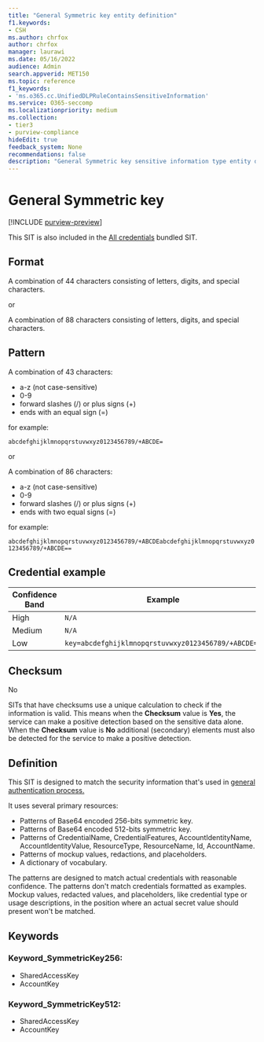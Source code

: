```yaml
---
title: "General Symmetric key entity definition"
f1.keywords:
- CSH
ms.author: chrfox
author: chrfox
manager: laurawi
ms.date: 05/16/2022
audience: Admin
search.appverid: MET150
ms.topic: reference
f1_keywords:
- 'ms.o365.cc.UnifiedDLPRuleContainsSensitiveInformation'
ms.service: O365-seccomp
ms.localizationpriority: medium
ms.collection:
- tier3
- purview-compliance
hideEdit: true
feedback_system: None
recommendations: false
description: "General Symmetric key sensitive information type entity definition."
---
```


# General Symmetric key

[!INCLUDE [purview-preview](../includes/purview-preview.md)]

This SIT is also included in the [All credentials](sit-defn-all-creds.md) bundled SIT.

 ## Format

A combination of 44 characters consisting of letters, digits, and special characters.

or

A combination of 88 characters consisting of letters, digits, and special characters.

## Pattern

A combination of 43 characters:
 
- a-z (not case-sensitive)
- 0-9
- forward slashes (/) or plus signs (+)
- ends with an equal sign (=)

for example:

`abcdefghijklmnopqrstuvwxyz0123456789/+ABCDE=`

or

A combination of 86 characters:
 
- a-z (not case-sensitive)
- 0-9
- forward slashes (/) or plus signs (+)
- ends with two equal signs (=)

for example:

`abcdefghijklmnopqrstuvwxyz0123456789/+ABCDEabcdefghijklmnopqrstuvwxyz0123456789/+ABCDE==`

## Credential example 

|Confidence Band|Example|
|----|----|
|High| `N/A` |
|Medium| `N/A` |
|Low| `key=abcdefghijklmnopqrstuvwxyz0123456789/+ABCDE=;` |

## Checksum

No

SITs that have checksums use a unique calculation to check if the information is valid. This means when the **Checksum** value is **Yes**, the service can make a positive detection based on the sensitive data alone. When the **Checksum** value is **No** additional (secondary) elements must also be detected  for the service to make a positive detection.

## Definition

This SIT is designed to match the security information that's used in [general authentication process.](/dotnet/api/system.security.cryptography.aes?view=net-5.0&preserve-view=true) 

It uses several primary resources:

- Patterns of Base64 encoded 256-bits symmetric key.
- Patterns of Base64 encoded 512-bits symmetric key.
- Patterns of CredentialName, CredentialFeatures, AccountIdentityName, AccountIdentityValue, ResourceType, ResourceName, Id, AccountName.
- Patterns of mockup values, redactions, and placeholders.
- A dictionary of vocabulary.

The patterns are designed to match actual credentials with reasonable confidence. The patterns don't match credentials formatted as examples. Mockup values, redacted values, and placeholders, like credential type or usage descriptions, in the position where an actual secret value should present won't be matched.

## Keywords

### Keyword_SymmetricKey256:

- SharedAccessKey
- AccountKey

### Keyword_SymmetricKey512:

- SharedAccessKey
- AccountKey
